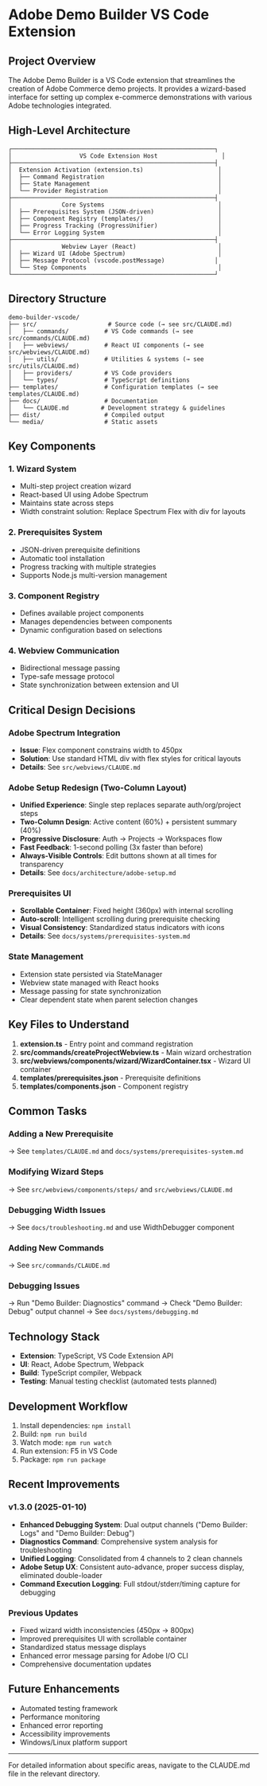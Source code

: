 # Adobe Demo Builder VS Code Extension

## Project Overview

The Adobe Demo Builder is a VS Code extension that streamlines the creation of Adobe Commerce demo projects. It provides a wizard-based interface for setting up complex e-commerce demonstrations with various Adobe technologies integrated.

## High-Level Architecture

```
┌─────────────────────────────────────────────────────────┐
│                   VS Code Extension Host                  │
├─────────────────────────────────────────────────────────┤
│  Extension Activation (extension.ts)                     │
│  ├── Command Registration                                │
│  ├── State Management                                    │
│  └── Provider Registration                               │
├─────────────────────────────────────────────────────────┤
│              Core Systems                                │
│  ├── Prerequisites System (JSON-driven)                  │
│  ├── Component Registry (templates/)                     │
│  ├── Progress Tracking (ProgressUnifier)                 │
│  └── Error Logging System                                │
├─────────────────────────────────────────────────────────┤
│              Webview Layer (React)                       │
│  ├── Wizard UI (Adobe Spectrum)                          │
│  ├── Message Protocol (vscode.postMessage)              │
│  └── Step Components                                     │
└─────────────────────────────────────────────────────────┘
```

## Directory Structure

```
demo-builder-vscode/
├── src/                    # Source code (→ see src/CLAUDE.md)
│   ├── commands/          # VS Code commands (→ see src/commands/CLAUDE.md)
│   ├── webviews/          # React UI components (→ see src/webviews/CLAUDE.md)
│   ├── utils/             # Utilities & systems (→ see src/utils/CLAUDE.md)
│   ├── providers/         # VS Code providers
│   └── types/             # TypeScript definitions
├── templates/             # Configuration templates (→ see templates/CLAUDE.md)
├── docs/                  # Documentation
│   └── CLAUDE.md         # Development strategy & guidelines
├── dist/                  # Compiled output
└── media/                 # Static assets
```

## Key Components

### 1. **Wizard System**
- Multi-step project creation wizard
- React-based UI using Adobe Spectrum
- Maintains state across steps
- Width constraint solution: Replace Spectrum Flex with div for layouts

### 2. **Prerequisites System**
- JSON-driven prerequisite definitions
- Automatic tool installation
- Progress tracking with multiple strategies
- Supports Node.js multi-version management

### 3. **Component Registry**
- Defines available project components
- Manages dependencies between components
- Dynamic configuration based on selections

### 4. **Webview Communication**
- Bidirectional message passing
- Type-safe message protocol
- State synchronization between extension and UI

## Critical Design Decisions

### Adobe Spectrum Integration
- **Issue**: Flex component constrains width to 450px
- **Solution**: Use standard HTML div with flex styles for critical layouts
- **Details**: See `src/webviews/CLAUDE.md`

### Adobe Setup Redesign (Two-Column Layout)
- **Unified Experience**: Single step replaces separate auth/org/project steps
- **Two-Column Design**: Active content (60%) + persistent summary (40%)
- **Progressive Disclosure**: Auth → Projects → Workspaces flow
- **Fast Feedback**: 1-second polling (3x faster than before)
- **Always-Visible Controls**: Edit buttons shown at all times for transparency
- **Details**: See `docs/architecture/adobe-setup.md`

### Prerequisites UI
- **Scrollable Container**: Fixed height (360px) with internal scrolling
- **Auto-scroll**: Intelligent scrolling during prerequisite checking
- **Visual Consistency**: Standardized status indicators with icons
- **Details**: See `docs/systems/prerequisites-system.md`

### State Management
- Extension state persisted via StateManager
- Webview state managed with React hooks
- Message passing for state synchronization
- Clear dependent state when parent selection changes

## Key Files to Understand

1. **extension.ts** - Entry point and command registration
2. **src/commands/createProjectWebview.ts** - Main wizard orchestration
3. **src/webviews/components/wizard/WizardContainer.tsx** - Wizard UI container
4. **templates/prerequisites.json** - Prerequisite definitions
5. **templates/components.json** - Component registry

## Common Tasks

### Adding a New Prerequisite
→ See `templates/CLAUDE.md` and `docs/systems/prerequisites-system.md`

### Modifying Wizard Steps
→ See `src/webviews/components/steps/` and `src/webviews/CLAUDE.md`

### Debugging Width Issues
→ See `docs/troubleshooting.md` and use WidthDebugger component

### Adding New Commands
→ See `src/commands/CLAUDE.md`

### Debugging Issues
→ Run "Demo Builder: Diagnostics" command
→ Check "Demo Builder: Debug" output channel
→ See `docs/systems/debugging.md`

## Technology Stack

- **Extension**: TypeScript, VS Code Extension API
- **UI**: React, Adobe Spectrum, Webpack
- **Build**: TypeScript compiler, Webpack
- **Testing**: Manual testing checklist (automated tests planned)

## Development Workflow

1. Install dependencies: `npm install`
2. Build: `npm run build`
3. Watch mode: `npm run watch`
4. Run extension: F5 in VS Code
5. Package: `npm run package`

## Recent Improvements

### v1.3.0 (2025-01-10)
- **Enhanced Debugging System**: Dual output channels ("Demo Builder: Logs" and "Demo Builder: Debug")
- **Diagnostics Command**: Comprehensive system analysis for troubleshooting
- **Unified Logging**: Consolidated from 4 channels to 2 clean channels
- **Adobe Setup UX**: Consistent auto-advance, proper success display, eliminated double-loader
- **Command Execution Logging**: Full stdout/stderr/timing capture for debugging

### Previous Updates
- Fixed wizard width inconsistencies (450px → 800px)
- Improved prerequisites UI with scrollable container
- Standardized status message displays
- Enhanced error message parsing for Adobe I/O CLI
- Comprehensive documentation updates

## Future Enhancements

- Automated testing framework
- Performance monitoring
- Enhanced error reporting  
- Accessibility improvements
- Windows/Linux platform support

---

For detailed information about specific areas, navigate to the CLAUDE.md file in the relevant directory.
